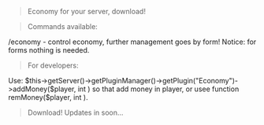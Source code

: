 > Economy for your server, download!

> Commands available:

/economy - control economy, further management goes by form! Notice: for forms nothing is needed.

> For developers:

Use: $this->getServer()->getPluginManager()->getPlugin("Economy")->addMoney($player, int <count>) so that add money in player, or usee function remMoney($player, int <count>).

> Download! Updates in soon...
